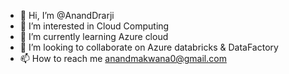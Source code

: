 - 👋 Hi, I’m @AnandDrarji
- 👀 I’m interested in Cloud Computing 
- 🌱 I’m currently learning Azure cloud
- 💞️ I’m looking to collaborate on Azure databricks & DataFactory
- 📫 How to reach me anandmakwana0@gmail.com

<!---
AnandDrarji/AnandDrarji is a ✨ special ✨ repository because its `README.md` (this file) appears on your GitHub profile.
You can click the Preview link to take a look at your changes.
--->

